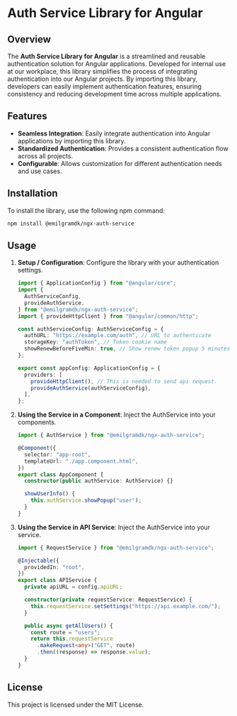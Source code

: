 # Auth Service Library for Angular

## Overview

The **Auth Service Library for Angular** is a streamlined and reusable authentication solution for Angular applications. Developed for internal use at our workplace, this library simplifies the process of integrating authentication into our Angular projects. By importing this library, developers can easily implement authentication features, ensuring consistency and reducing development time across multiple applications.

## Features

- **Seamless Integration**: Easily integrate authentication into Angular applications by importing this library.
- **Standardized Authentication**: Provides a consistent authentication flow across all projects.
- **Configurable**: Allows customization for different authentication needs and use cases.

## Installation

To install the library, use the following npm command:

```bash
npm install @emilgramdk/ngx-auth-service
```

## Usage

1. **Setup / Configuration**: Configure the library with your authentication settings.

   ```typescript
   import { ApplicationConfig } from "@angular/core";
   import {
     AuthServiceConfig,
     provideAuthService,
   } from "@emilgramdk/ngx-auth-service";
   import { provideHttpClient } from "@angular/common/http";

   const authServiceConfig: AuthServiceConfig = {
     authURL: "https://example.com/auth", // URL to authenticate
     storageKey: "authToken", // Token cookie name
     showRenewBeforeFiveMin: true, // Show renew token popup 5 minutes before expiry
   };

   export const appConfig: ApplicationConfig = {
     providers: [
       provideHttpClient(), // This is needed to send api request.
       provideAuthService(authServiceConfig),
     ],
   };
   ```

2. **Using the Service in a Component**: Inject the AuthService into your components.

   ```typescript
   import { AuthService } from "@emilgramdk/ngx-auth-service";

   @Component({
     selector: "app-root",
     templateUrl: "./app.component.html",
   })
   export class AppComponent {
     constructor(public authService: AuthService) {}

     showUserInfo() {
       this.authService.showPopup("user");
     }
   }
   ```

3. **Using the Service in API Service**: Inject the AuthService into your service.

   ```typescript
   import { RequestService } from "@emilgramdk/ngx-auth-service";

   @Injectable({
     providedIn: "root",
   })
   export class APIService {
     private apiURL = config.apiURL;

     constructor(private requestService: RequestService) {
       this.requestService.setSettings("https://api.example.com/");
     }

     public async getAllUsers() {
       const route = "users";
       return this.requestService
         .makeRequest<any>("GET", route)
         .then((response) => response.value);
     }
   }
   ```

## License

This project is licensed under the MIT License.
